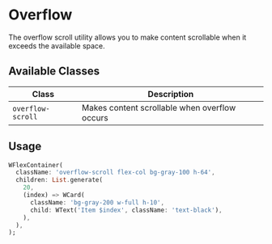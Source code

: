 # Overflow

The overflow scroll utility allows you to make content scrollable when it exceeds the available space.

## Available Classes

| **Class**         | **Description**                               |
|-------------------|-----------------------------------------------|
| `overflow-scroll` | Makes content scrollable when overflow occurs |

## Usage

<x-preview path="flex/scrollable_overflow"></x-preview>

```dart
WFlexContainer(
  className: 'overflow-scroll flex-col bg-gray-100 h-64',
  children: List.generate(
    20,
    (index) => WCard(
      className: 'bg-gray-200 w-full h-10',
      child: WText('Item $index', className: 'text-black'),
    ),
  ),
);
```

